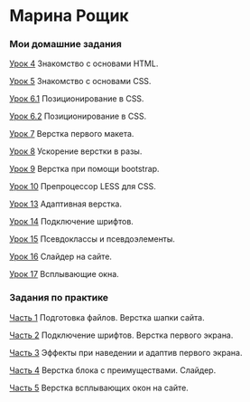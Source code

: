 
# Марина Рощик
### Мои домашние задания

[Урок 4](roschik.github.io/lesson_4/ "ДЗ к уроку 4") Знакомство с основами HTML.

[Урок 5](roschik.github.io/lesson_5/ "ДЗ к уроку 5") Знакомство с основами CSS.

[Урок 6.1](roschik.github.io/lesson_6/task-1/ "ДЗ к уроку 6.1") Позиционирование в CSS.

[Урок 6.2](roschik.github.io/lesson_6/task-2/ "ДЗ к уроку 6.2") Позиционирование в CSS.

[Урок 7](roschik.github.io/lesson_7/ "ДЗ к уроку 7") Верстка первого макета.

[Урок 8](roschik.github.io/lesson_8/ "ДЗ к уроку 8") Ускорение верстки в разы.

[Урок 9](roschik.github.io/lesson_9/ "ДЗ к уроку 9") Верстка при помощи bootstrap.

[Урок 10](https://roschik.github.io/lesson_10/main.less "ДЗ к уроку 10") Препроцессор LESS для CSS.

[Урок 13](https://roschik.github.io/lesson_13/ "ДЗ к уроку 13") Адаптивная верстка.

[Урок 14](https://roschik.github.io/lesson_14/ "ДЗ к уроку 14") Подключение шрифтов.

[Урок 15](https://roschik.github.io/lesson_15/ "ДЗ к уроку 15") Псевдоклассы и псевдоэлементы.

[Урок 16](https://roschik.github.io/lesson_16/ "ДЗ к уроку 16") Слайдер на сайте.

[Урок 17](https://roschik.github.io/lesson_17/ "ДЗ к уроку 117") Всплывающие окна.


### Задания по практике
[Часть 1](roschik.github.io/practice_1 "Практика. 1 часть") Подготовка файлов. Верстка шапки сайта.

[Часть 2](https://roschik.github.io/practice_2/ "Практика. 2 часть") Подключение шрифтов. Верстка первого экрана.

[Часть 3](https://roschik.github.io/practice_3/ "Практика. 3 часть") Эффекты при наведении и адаптив первого экрана.

[Часть 4](https://roschik.github.io/practice_4/ "Практика. 4 часть") Верстка блока с преимуществами. Слайдер.

[Часть 5](https://roschik.github.io/practice_5/ "Практика. 5 часть") Верстка всплывающих окон на сайте.


